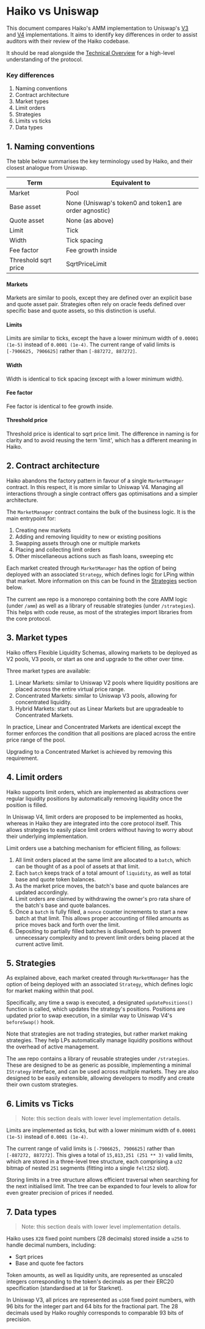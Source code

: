 # Haiko vs Uniswap

This document compares Haiko's AMM implementation to Uniswap's [V3](https://github.com/Uniswap/v3-core) and [V4](https://github.com/Uniswap/v4-core) implementations. It aims to identify key differences in order to assist auditors with their review of the Haiko codebase.

It should be read alongside the [Technical Overview](./1-technical-overview.md) for a high-level understanding of the protocol.

### Key differences

1. Naming conventions
2. Contract architecture
3. Market types
4. Limit orders
5. Strategies
6. Limits vs ticks
7. Data types

## 1. Naming conventions

The table below summarises the key terminology used by Haiko, and their closest analogue from Uniswap.

| Term                 | Equivalent to                                         |
| -------------------- | ----------------------------------------------------- |
| Market               | Pool                                                  |
| Base asset           | None (Uniswap's token0 and token1 are order agnostic) |
| Quote asset          | None (as above)                                       |
| Limit                | Tick                                                  |
| Width                | Tick spacing                                          |
| Fee factor           | Fee growth inside                                     |
| Threshold sqrt price | SqrtPriceLimit                                        |

#### Markets

Markets are similar to pools, except they are defined over an explicit base and quote asset pair. Strategies often rely on oracle feeds defined over specific base and quote assets, so this distinction is useful.

#### Limits

Limits are similar to ticks, except the have a lower minimum width of `0.00001 (1e-5)` instead of `0.0001 (1e-4)`. The current range of valid limits is `[-7906625, 7906625]` rather than `[-887272, 887272]`.

#### Width

Width is identical to tick spacing (except with a lower minimum width).

#### Fee factor

Fee factor is identical to fee growth inside.

#### Threshold price

Threshold price is identical to sqrt price limit. The difference in naming is for clarity and to avoid reusing the term 'limit', which has a different meaning in Haiko.

## 2. Contract architecture

Haiko abandons the factory pattern in favour of a single `MarketManager` contract. In this respect, it is more similar to Uniswap V4. Managing all interactions through a single contract offers gas optimisations and a simpler architecture.

The `MarketManager` contract contains the bulk of the business logic. It is the main entrypoint for:

1. Creating new markets
2. Adding and removing liquidity to new or existing positions
3. Swapping assets through one or multiple markets
4. Placing and collecting limit orders
5. Other miscellaneous actions such as flash loans, sweeping etc

Each market created through `MarketManager` has the option of being deployed with an associated `Strategy`, which defines logic for LPing within that market. More information on this can be found in the [Strategies](#5-strategies) section below.

The current `amm` repo is a monorepo containing both the core AMM logic (under `/amm`) as well as a library of reusable strategies (under `/strategies`). This helps with code reuse, as most of the strategies import libraries from the core protocol.

## 3. Market types

Haiko offers Flexible Liquidity Schemas, allowing markets to be deployed as V2 pools, V3 pools, or start as one and upgrade to the other over time.

Three market types are available:

1. Linear Markets: similar to Uniswap V2 pools where liquidity positions are placed across the entire virtual price range.
2. Concentrated Markets: similar to Uniswap V3 pools, allowing for concentrated liquidity.
3. Hybrid Markets: start out as Linear Markets but are upgradeable to Concentrated Markets.

In practice, Linear and Concentrated Markets are identical except the former enforces the condition that all positions are placed across the entire price range of the pool.

Upgrading to a Concentrated Market is achieved by removing this requirement.

## 4. Limit orders

Haiko supports limit orders, which are implemented as abstractions over regular liquidity positions by automatically removing liquidity once the position is filled.

In Uniswap V4, limit orders are proposed to be implemented as hooks, whereas in Haiko they are integrated into the core protocol itself. This allows strategies to easily place limit orders without having to worry about their underlying implementation.

Limit orders use a batching mechanism for efficient filling, as follows:

1. All limit orders placed at the same limit are allocated to a `batch`, which can be thought of as a pool of assets at that limit.
2. Each `batch` keeps track of a total amount of `liquidity`, as well as total base and quote token balances.
3. As the market price moves, the batch's base and quote balances are updated accordingly.
4. Limit orders are claimed by withdrawing the owner's pro rata share of the batch's base and quote balances.
5. Once a `batch` is fully filled, a `nonce` counter increments to start a new batch at that limit. This allows proper accounting of filled amounts as price moves back and forth over the limit.
6. Depositing to partially filled batches is disallowed, both to prevent unnecessary complexity and to prevent limit orders being placed at the current active limit.

## 5. Strategies

As explained above, each market created through `MarketManager` has the option of being deployed with an associated `Strategy`, which defines logic for market making within that pool.

Specifically, any time a swap is executed, a designated `updatePositions()` function is called, which updates the strategy's positions. Positions are updated prior to swap execution, in a similar way to Uniswap V4's `beforeSwap()` hook.

Note that strategies are not trading strategies, but rather market making strategies. They help LPs automatically manage liquidity positions without the overhead of active management.

The `amm` repo contains a library of reusable strategies under `/strategies`. These are designed to be as generic as possible, implementing a minimal `IStrategy` interface, and can be used across multiple markets. They are also designed to be easily extensible, allowing developers to modify and create their own custom strategies.

## 6. Limits vs Ticks

> Note: this section deals with lower level implementation details.

Limits are implemented as ticks, but with a lower minimum width of `0.00001 (1e-5)` instead of `0.0001 (1e-4)`.

The current range of valid limits is `[-7906625, 7906625]` rather than `[-887272, 887272]`. This gives a total of `15,813,251 (251 ** 3)` valid limits, which are stored in a three-level tree structure, each comprising a `u32` bitmap of nested `251` segments (fitting into a single `felt252` slot).

Storing limits in a tree structure allows efficient traversal when searching for the next initialised limit. The tree can be expanded to four levels to allow for even greater precision of prices if needed.

## 7. Data types

> Note: this section deals with lower level implementation details.

Haiko uses `X28` fixed point numbers (28 decimals) stored inside a `u256` to handle decimal numbers, including:

- Sqrt prices
- Base and quote fee factors

Token amounts, as well as liquidity units, are represented as unscaled integers corresponding to the token's decimals as per their ERC20 specification (standardised at `18` for Starknet).

In Uniswap V3, all prices are represented as `u160` fixed point numbers, with 96 bits for the integer part and 64 bits for the fractional part. The 28 decimals used by Haiko roughly corresponds to comparable 93 bits of precision.
